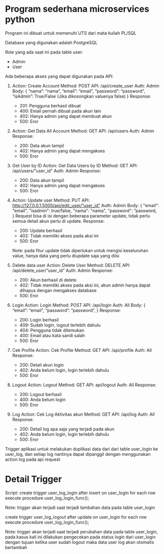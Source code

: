 # Program sederhana microservices python

Program ini dibuat untuk memenuhi UTS dari mata kuliah PL/SQL

Database yang digunakan adalah PostgreSQL

Role yang ada saat ini pada table user:

- Admin
- User

Ada beberapa akses yang dapat digunakan pada API:

1. Action: Create Account
   Method: POST
   API: /api/create_user
   Auth: Admin
   Body:
   {
   “nama”: “nama”,
   “email”: “email”,
   “password”: “password”,
   “isAdmin”: True/False (Jika dikosongkan valuenya false)
   }
   Response:

   - 201: Pengguna berhasil dibuat
   - 400: Email pernah dibuat pada akun lain
   - 402: Hanya admin yang dapat membuat akun
   - 500: Eror

2. Action: Get Data All Account
   Method: GET
   API: /api/users
   Auth: Admin
   Response:

   - 200: Data akun tampil
   - 402: Hanya admin yang dapat mengakses
   - 500: Eror

3. Get User by ID
   Action: Get Data Users by ID
   Method: GET
   API: /api/users/”user_id”
   Auth: Admin
   Response:

   - 200: Data akun tampil
   - 402: Hanya admin yang dapat mengakses
   - 500: Eror

4. Action: Update user
   Method: PUT
   API: http://127.0.0.1:5000/api/edit_user/”user_id”
   Auth: Admin
   Body:
   {
   "email": "email",
   "isadmin": true/false,
   "nama": "nama",
   "password": ”password,
   }
   Request bisa di isi dengan beberapa parameter update, tidak perlu semua detail akun
   perlu di update.
   Response:

   - 200: Update berhasil
   - 402: Tidak memiliki akses pada aksi ini
   - 500: Eror

   Note: pada fitur update tidak diperlukan untuk mengisi keseluruhan value, hanya data yang perlu diupdate saja yang diisi

5. Delete data user
   Action: Delete User
   Method: DELETE
   API: /api/delete_user/”user_id”
   Auth: Admin
   Response:

   - 200: Akun berhasil di delete
   - 402: Tidak memiliki akses pada aksi ini, akun admin hanya dapat dihapus
     dengan mengakses database
   - 500: Eror

6. Login
   Action: Login
   Method: POST
   API: /api/login
   Auth: All
   Body:
   {
   “email”: “email”,
   “password”: “password”,
   }
   Response:

   - 200: Login berhasil
   - 409: Sudah login, logout terlebih dahulu
   - 404: Pengguna tidak ditemukan
   - 400: Email atau kata sandi salah
   - 500: Eror

7. Cek Profile
   Action: Cek Profile
   Method: GET
   API: /api/profile
   Auth: All
   Response:

   - 200: Detail akun login
   - 402: Anda belum login, login terlebih dahulu
   - 500: Eror

8. Logout
   Action: Logout
   Method: GET
   API: api/logout
   Auth: All
   Response:

   - 200: Logout berhasil
   - 400: Anda belum login
   - 500: Eror

9. Log
   Action: Cek Log Aktivitas akun
   Method: GET
   API: /api/log
   Auth: All
   Response:

   - 200: Detail log apa saja yang terjadi pada akun
   - 402: Anda belum login, login terlebih dahulu
   - 500: Eror

Trigger aplikasi untuk melakukan duplikasi data dari dari table user_login ke user_log, dan setiap log nantinya dapat dipanggil dengan menggunakan action log pada api request

# Detail Trigger

Script:
create trigger user_log_login after insert on user_login
for each row execute procedure user_log_login_func();

Note: trigger akan terjadi saat terjadi tambahan data pada table user_login

create trigger user_log_logout after update on user_login
for each row execute procedure user_log_login_func();

Note: trigger akan terjadi saat terjadi perubahan data pada table user_login, pada kasus kali ini dilakukan pengecekan pada status login dari user_login dengan tujuan ketika user sudah logout maka data user log akan otomatis bertambah
